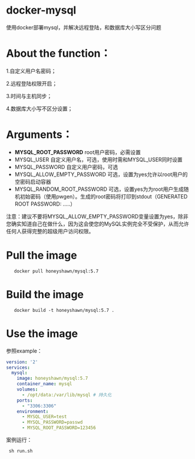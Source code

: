 # docker-mysql
使用docker部署mysql，并解决远程登陆，和数据库大小写区分问题

# About the function：
  1.自定义用户名密码；
  
  2.远程登陆权限开启；
  
  3.时间与主机同步；
  
  4.数据库大小写不区分设置；
  
# Arguments：
* **MYSQL_ROOT_PASSWORD** root用户密码，必需设置
* MYSQL_USER 自定义用户名，可选，使用时需和MYSQL_USER同时设置
* MYSQL_PASSWORD 自定义用户密码，可选
* MYSQL_ALLOW_EMPTY_PASSWORD 可选，设置为yes允许以root用户的空密码启动容器
* MYSQL_RANDOM_ROOT_PASSWORD 可选，设置yes为为root用户生成随机初始密码（使用pwgen）。生成的root密码将打印到stdout（GENERATED ROOT PASSWORD: .....）

注意：建议不要将MYSQL_ALLOW_EMPTY_PASSWORD变量设置为yes，除非您确实知道自己在做什么，因为这会使您的MySQL实例完全不受保护，从而允许任何人获得完整的超级用户访问权限。
                                                        
  
# Pull the image
```$xslt
   docker pull honeyshawn/mysql:5.7
```

# Build the image
```$xslt
   docker build -t honeyshawn/mysql:5.7 .
```
 
# Use the image
 参照example：
 ```yml
 version: '2'
 services:
   mysql:
     image: honeyshawn/mysql:5.7
     container_name: mysql
     volumes:
       - /opt/data:/var/lib/mysql # 持久化
     ports:
       - "3306:3306"
     environment:
       - MYSQL_USER=test
       - MYSQL_PASSWORD=passwd
       - MYSQL_ROOT_PASSWORD=123456
 ```
 案例运行：
 ```shell
  sh run.sh
```
